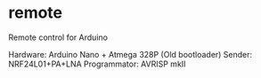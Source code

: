 # remote
Remote control for Arduino

Hardware: Arduino Nano + Atmega 328P (Old bootloader)
Sender: NRF24L01+PA+LNA
Programmator: AVRISP mkII


